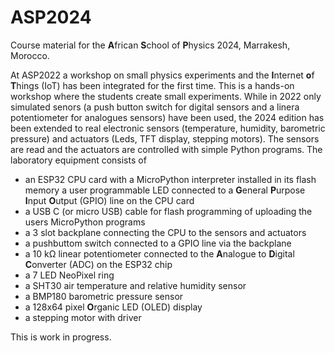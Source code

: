 # ASP2024
Course material for the **A**frican **S**chool of **P**hysics 2024, Marrakesh, Morocco.

At ASP2022 a workshop on small physics experiments and the **I**nternet **o**f **T**hings (IoT) has been integrated for the first time. This is a hands-on workshop where the students create small experiments.
While in 2022 only simulated senors (a push button switch for digital sensors and a linera potentiometer for analogues sensors) have been used, the 2024 edition has been extended to real electronic sensors (temperature, humidity, barometric pressure) and actuators (Leds, TFT display, stepping motors). The sensors are read and the actuators are controlled with simple Python programs. 
The laboratory equipment consists of
* an ESP32 CPU card with a MicroPython interpreter installed in its flash memory
  a user programmable LED connected to a **G**eneral **P**urpose **I**nput **O**utput (GPIO) line on the CPU card
* a USB C (or micro USB) cable for flash programming of uploading the users MicroPython programs
* a 3 slot backplane connecting the CPU to the sensors and actuators
* a pushbuttom switch connected to a GPIO line via the backplane
* a 10 k&Omega; linear potentiometer connected to the **A**nalogue to **D**igital **C**onverter (ADC) on the ESP32 chip
* a 7 LED NeoPixel ring
* a SHT30 air temperature and relative humidity sensor
* a BMP180 barometric pressure sensor
* a 128x64 pixel **O**rganic LED (OLED) display
* a stepping motor with driver   

This is work in progress.
